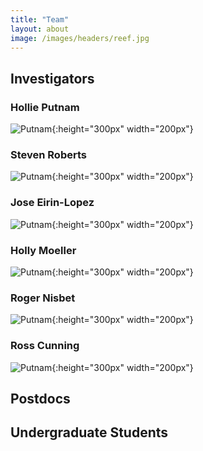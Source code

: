 ```yaml
---
title: "Team"
layout: about
image: /images/headers/reef.jpg
---
```


## Investigators
 
### Hollie Putnam  
![Putnam](https://github.com/Putnam-Lab/putnam-lab.github.io/blob/master/images/HP_profile.jpg?raw=true){:height="300px" width="200px"}

### Steven Roberts
![Putnam](https://github.com/Putnam-Lab/putnam-lab.github.io/blob/master/images/SR_profile.jpg?raw=true){:height="300px" width="200px"}  
 
### Jose Eirin-Lopez 
![Putnam](https://github.com/Putnam-Lab/putnam-lab.github.io/blob/master/images/JEL_profile.jpg?raw=true){:height="300px" width="200px"}

### Holly Moeller  
![Putnam](https://github.com/Putnam-Lab/putnam-lab.github.io/blob/master/images/HM_profile.jpg?raw=true){:height="300px" width="200px"}

### Roger Nisbet  
![Putnam](https://github.com/Putnam-Lab/putnam-lab.github.io/blob/master/images/RN_profile.jpg?raw=true){:height="300px" width="200px"}

### Ross Cunning  
![Putnam](https://github.com/Putnam-Lab/putnam-lab.github.io/blob/master/images/RC_profile.jpg?raw=true){:height="300px" width="200px"}

## Postdocs 

## Undergraduate Students  


